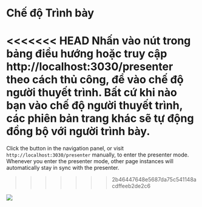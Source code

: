 # Chế độ Trình bày

<<<<<<< HEAD
Nhấn vào nút <carbon-user-speaker class="inline-icon-btn"/> trong bảng điều hướng hoặc truy cập http://localhost:3030/presenter theo cách thủ công, để vào chế độ người thuyết trình. Bất cứ khi nào bạn vào chế độ người thuyết trình, các phiên bản trang khác sẽ tự động đồng bộ với người trình bày.
=======
Click the <carbon-user-speaker class="inline-icon-btn"/> button in the navigation panel, or visit `http://localhost:3030/presenter` manually, to enter the presenter mode. Whenever you enter the presenter mode, other page instances will automatically stay in sync with the presenter.
>>>>>>> 2b46447648e5687da75c541148acdffeeb2de2c6

![](/screenshots/presenter-mode.png)
